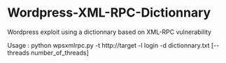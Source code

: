 # Wordpress-XML-RPC-Dictionnary
Wordpress exploit using a dictionnary based on XML-RPC vulnerability

Usage : python wpsxmlrpc.py -t http://target -l login -d dictionnary.txt [--threads number_of_threads]
